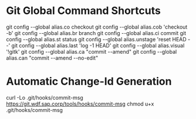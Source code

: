 # Git Global Command Shortcuts
git config --global alias.co checkout
git config --global alias.cob 'checkout -b'
git config --global alias.br branch
git config --global alias.ci commit
git config --global alias.st status
git config --global alias.unstage 'reset HEAD --'
git config --global alias.last 'log -1 HEAD'
git config --global alias.visual '!gitk'
git config --global alias.ca "commit --amend"
git config --global alias.can "commit --amend --no-edit"

# Automatic Change-Id Generation
curl -Lo .git/hooks/commit-msg https://git.wdf.sap.corp/tools/hooks/commit-msg
chmod u+x .git/hooks/commit-msg
